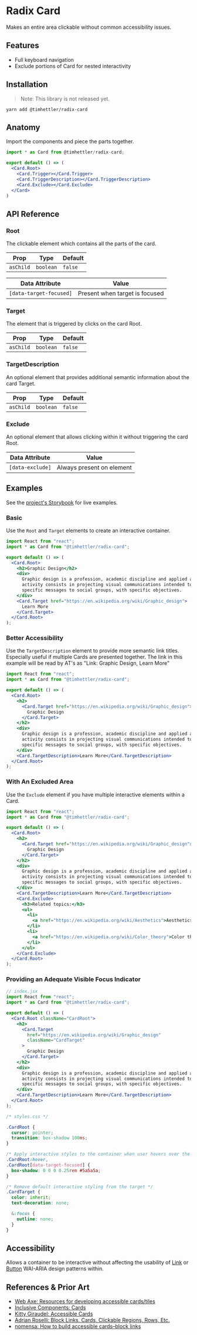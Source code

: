 # Radix Card

Makes an entire area clickable without common accessibility issues.

## Features

- Full keyboard navigation
- Exclude portions of Card for nested interactivity

## Installation

> Note: This library is not released yet.

```shell
yarn add @timhettler/radix-card
```

## Anatomy

Import the components and piece the parts together.

```jsx
import * as Card from @timhettler/radix-card;

export default () => (
  <Card.Root>
    <Card.Trigger></Card.Trigger>
    <Card.TriggerDescription></Card.TriggerDescription>
    <Card.Exclude></Card.Exclude>
  </Card>
)
```

## API Reference

### Root

The clickable element which contains all the parts of the card.

| Prop      | Type      | Default |
| --------- | --------- | ------- |
| `asChild` | `boolean` | `false` |

| Data Attribute          | Value                          |
| ----------------------- | ------------------------------ |
| `[data-target-focused]` | Present when target is focused |

### Target

The element that is triggered by clicks on the card Root.

| Prop      | Type      | Default |
| --------- | --------- | ------- |
| `asChild` | `boolean` | `false` |

### TargetDescription

An optional element that provides additional semantic information about the card Target.

| Prop      | Type      | Default |
| --------- | --------- | ------- |
| `asChild` | `boolean` | `false` |

### Exclude

An optional element that allows clicking within it without triggering the card Root.

| Data Attribute   | Value                     |
| ---------------- | ------------------------- |
| `[data-exclude]` | Always present on element |

## Examples

See the [project's Storybook](https://radix-card-storybook.vercel.app/) for live examples.

### Basic

Use the `Root` and `Target` elements to create an interactive container.

```jsx
import React from "react";
import * as Card from "@timhettler/radix-card";

export default () => (
  <Card.Root>
    <h2>Graphic Design</h2>
    <div>
      Graphic design is a profession, academic discipline and applied art whose
      activity consists in projecting visual communications intended to transmit
      specific messages to social groups, with specific objectives.
    </div>
    <Card.Target href="https://en.wikipedia.org/wiki/Graphic_design">
      Learn More
    </Card.Target>
  </Card.Root>
);
```

### Better Accessibility

Use the `TargetDescription` element to provide more semantic link titles. Especially useful if multiple Cards are presented together. The link in this example will be read by AT's as "Link: Graphic Design, Learn More"

```jsx
import React from "react";
import * as Card from "@timhettler/radix-card";

export default () => (
  <Card.Root>
    <h2>
      <Card.Target href="https://en.wikipedia.org/wiki/Graphic_design">
        Graphic Design
      </Card.Target>
    </h2>
    <div>
      Graphic design is a profession, academic discipline and applied art whose
      activity consists in projecting visual communications intended to transmit
      specific messages to social groups, with specific objectives.
    </div>
    <Card.TargetDescription>Learn More</Card.TargetDescription>
  </Card.Root>
);
```

### With An Excluded Area

Use the `Exclude` element if you have multiple interactive elements within a Card.

```jsx
import React from "react";
import * as Card from "@timhettler/radix-card";

export default () => (
  <Card.Root>
    <h2>
      <Card.Target href="https://en.wikipedia.org/wiki/Graphic_design">
        Graphic Design
      </Card.Target>
    </h2>
    <div>
      Graphic design is a profession, academic discipline and applied art whose
      activity consists in projecting visual communications intended to transmit
      specific messages to social groups, with specific objectives.
    </div>
    <Card.TargetDescription>Learn More</Card.TargetDescription>
    <Card.Exclude>
      <h3>Related topics:</h3>
      <ul>
        <li>
          <a href="https://en.wikipedia.org/wiki/Aesthetics">Aesthetics</a>
        </li>
        <li>
          <a href="https://en.wikipedia.org/wiki/Color_theory">Color theory</a>
        </li>
      </ul>
    </Card.Exclude>
  </Card.Root>
);
```

### Providing an Adequate Visible Focus Indicator

```jsx
// index.jsx
import React from "react";
import * as Card from "@timhettler/radix-card";

export default () => (
  <Card.Root className="CardRoot">
    <h2>
      <Card.Target
        href="https://en.wikipedia.org/wiki/Graphic_design"
        className="CardTarget"
      >
        Graphic Design
      </Card.Target>
    </h2>
    <div>
      Graphic design is a profession, academic discipline and applied art whose
      activity consists in projecting visual communications intended to transmit
      specific messages to social groups, with specific objectives.
    </div>
    <Card.TargetDescription>Learn More</Card.TargetDescription>
  </Card.Root>
);
```

```css
/* styles.css */

.CardRoot {
  cursor: pointer;
  transition: box-shadow 100ms;
}

/* Apply interactive styles to the container when user hovers over the container or gives focus to the target */
.CardRoot:hover,
.CardRoot[data-target-focused] {
  box-shadow: 0 0 0 0.25rem #5a5a5a;
}

/* Remove default interactive styling from the target */
.CardTarget {
  color: inherit;
  text-decoration: none;

  &:focus {
    outline: none;
  }
}
```

## Accessibility

Allows a container to be interactive without affecting the usability of [Link](https://www.w3.org/WAI/ARIA/apg/patterns/link/) or [Button](https://www.w3.org/WAI/ARIA/apg/patterns/button/) WAI-ARIA design patterns within.

## References & Prior Art

- [Web Axe: Resources for developing accessible cards/tiles](https://www.webaxe.org/resources-for-developing-accessible-cards-tiles/)
- [Inclusive Components: Cards](https://inclusive-components.design/cards/)
- [Kitty Giraudel: Accessible Cards](https://kittygiraudel.com/2022/04/02/accessible-cards/)
- [Adrian Roselli: Block Links, Cards, Clickable Regions, Rows, Etc.](https://adrianroselli.com/2020/02/block-links-cards-clickable-regions-etc.html#Additional)
- [nomensa: How to build accessible cards–block links](https://www.nomensa.com/blog/how-build-accessible-cards-block-links)

